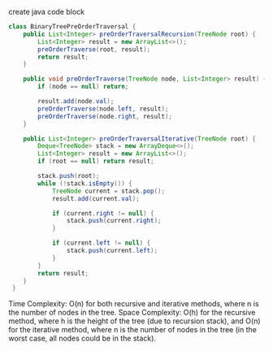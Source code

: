 create java code block
```java
class BinaryTreePreOrderTraversal {
    public List<Integer> preOrderTraversalRecursion(TreeNode root) {
        List<Integer> result = new ArrayList<>();
        preOrderTraverse(root, result);
        return result;
    }

    public void preOrderTraverse(TreeNode node, List<Integer> result) {
        if (node == null) return;

        result.add(node.val);
        preOrderTraverse(node.left, result);
        preOrderTraverse(node.right, result);
    }

    public List<Integer> preOrderTraversalIterative(TreeNode root) {
        Deque<TreeNode> stack = new ArrayDeque<>();
        List<Integer> result = new ArrayList<>();
        if (root == null) return result;

        stack.push(root);
        while (!stack.isEmpty()) {
            TreeNode current = stack.pop();
            result.add(current.val); 

            if (current.right != null) {
                stack.push(current.right);
            }

            if (current.left != null) {
                stack.push(current.left);
            }
        }
        return result;
    }
 }
```

Time Complexity: O(n) for both recursive and iterative methods, where n is the number of nodes in the tree.
Space Complexity: O(h) for the recursive method, where h is the height of the tree (due to recursion stack), and O(n) for the iterative method, where n is the number of nodes in the tree (in the worst case, all nodes could be in the stack).